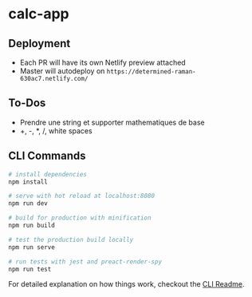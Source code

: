 # calc-app

## Deployment
- Each PR will have its own Netlify preview attached
- Master will autodeploy on `https://determined-raman-630ac7.netlify.com/`

## To-Dos

- Prendre une string et supporter mathematiques de base
- +, -, *, /, white spaces

## CLI Commands

``` bash
# install dependencies
npm install

# serve with hot reload at localhost:8080
npm run dev

# build for production with minification
npm run build

# test the production build locally
npm run serve

# run tests with jest and preact-render-spy 
npm run test
```

For detailed explanation on how things work, checkout the [CLI Readme](https://github.com/developit/preact-cli/blob/master/README.md).
